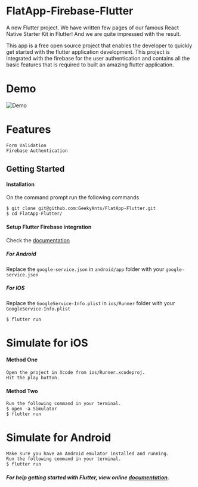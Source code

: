# FlatApp-Firebase-Flutter

A new Flutter project.
We have written few pages of our famous React Native Starter Kit in Flutter! And we are quite impressed with the result.

This app is a free open source project that enables the developer to quickly get started with the flutter application development. This project is integrated with the firebase for the user authentication and contains all the basic features that is required to built an amazing flutter application. 

# Demo
![Demo](https://github.com/GeekyAnts/FlatApp-Firebase-Flutter/raw/master/screenshots/FlatApp-TwoScreens.gif)

# Features
    Form Validation
    Firebase Authentication
    
## Getting Started

#### Installation

On the command prompt run the following commands

    $ git clone git@github.com:GeekyAnts/FlatApp-Flutter.git
    $ cd FlatApp-Flutter/
    
#### Setup Flutter Firebase integration
Check the [documentation](https://codelabs.developers.google.com/codelabs/flutter-firebase/#4)

##### For Android
Replace the `google-service.json` in `android/app` folder with your `google-service.json`
##### For IOS
Replace the `GoogleService-Info.plist` in `ios/Runner` folder with your `GoogleService-Info.plist`

    $ flutter run

# Simulate for iOS
#### Method One
    
    Open the project in Xcode from ios/Runner.xcodeproj.
    Hit the play button.

#### Method Two

    Run the following command in your terminal.
    $ open -a Simulator
    $ flutter run

# Simulate for Android

    Make sure you have an Android emulator installed and running.
    Run the following command in your terminal.
    $ flutter run
    
##### For help getting started with Flutter, view online [documentation](http://flutter.io/).


